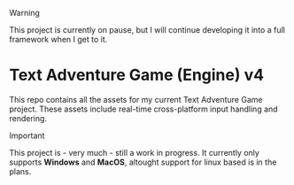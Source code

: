 > [!WARNING]
> This project is currently on pause, but I will continue developing it into a full framework when I get to it.

# Text Adventure Game (Engine) v4
This repo contains all the assets for my current Text Adventure Game project. These assets include real-time cross-platform input handling and rendering.

> [!IMPORTANT]
> This project is - very much - still a work in progress. It currently only supports **Windows** and **MacOS**, altought support for linux based is in the plans.
